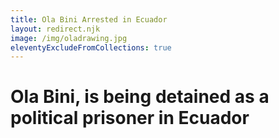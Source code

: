 ```yaml
---
title: Ola Bini Arrested in Ecuador
layout: redirect.njk
image: /img/oladrawing.jpg
eleventyExcludeFromCollections: true
---
```


# Ola Bini, is being detained as a political prisoner in Ecuador
